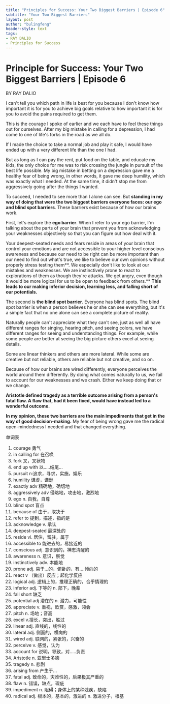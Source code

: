 ```yaml
---
title: "Principles for Success: Your Two Biggest Barriers | Episode 6"
subtitle: "Your Two Biggest Barriers"
layout: post
author: "bulingfeng"
header-style: text
tags:
- RAY DALIO
- Principles for Success
---
```


# Principle for Success: Your Two Biggest Barriers | Episode 6

BY RAY DALIO

I can't tell you which path in life is best for you because I don't know how important it is for you to achieve big goals relative to how important it is for you to avoid the pains required to get them.

This is the courage I spoke of earlier and we each have to feel these things out for ourselves. After my big mistake in calling for a depression, I had come to one of life's forks in the road as we all do.

If I made the choice to take a normal job and play it safe, I would have ended up with a very different life than the one I had.

But as long as I can pay the rent, put food on the table, and educate my kids, the only choice for me was to risk crossing the jungle in pursuit of the best life possible. My big mistake in betting on a depression gave me a healthy fear of being wrong, in other words, it gave me deep humility, which was exactly what I needed. At the same time, it didn't stop me from aggressively going after the things I wanted.

To succeed, I needed to see more than I alone can see. But **standing in my way of doing that were the two biggest barriers everyone faces: our ego and blind spot barriers**. These barriers exist because of how our brains work.

First, let's explore the **ego barrier**. When I refer to your ego barrier, I'm talking about the parts of your brain that prevent you from acknowledging your weaknesses objectively so that you can figure out how deal with it. 

Your deepest-seated needs and fears reside in areas of your brain that control your emotions and are not accessible to your higher level conscious awareness and because our need to be right can be more important than our need to find out what's true, we like to believe our own opinions without properly stress testing them**. We especially don't like to look at our mistakes and weaknesses. We are instinctively prone to react to explorations of them as though they're attacks. We get angry, even though it would be more logical for us to be open to feedback from others.** **This leads to our making inferior decision, learning less, and falling short of our potentials.**

The second is **the blind spot barrier**. Everyone has blind spots. The blind spot barrier is when a person believes he or she can see everything, but it's a simple fact that no one alone can see a complete picture of reality.

Naturally people can't appreciate what they can't see, just as well all have different ranges for singing, hearing pitch, and seeing colors, we have  different ranges for seeing and understanding things. For example, while some people are better at seeing the big picture others excel at seeing details.

Some are linear thinkers and others are more lateral. While some are creative but not reliable, others are reliable but not creative, and so on.

Because of how our brains are wired differently, everyone perceives the world around them differently. By doing what comes naturally to us, we fail to account for our weaknesses and we crash. Either we keep doing that or we change.

**Aristotle defined tragedy as a terrible outcome arising from a person's fatal flaw. A flaw that, had it been fixed, would have instead led to a wonderful outcome.**

**In my opinion, these two barriers are the main impediments that get in the way of good decision-making.** My fear of being wrong gave me the radical open-mindedness I needed and that changed everything.

 单词表

1. courage 勇气
2. in calling for 在召唤
3. fork 叉，叉状物
4. end up with 以.....结尾...
5. pursuit  n:追求，寻求，实施，娱乐
6. humility 谦虚，谦逊
7. exactly adv 精确地，确切地
8. aggressively adv 侵略地，攻击地，激烈地
9. ego n. 自我，自尊
10. blind spot 盲点
11. because of 由于，取决于
12. refer to 提到，描述，指的是
13. acknowledge v. 承认
14. deepest-seated 最深处的
15. reside vi. 居住，留驻，属于
16. accessible to 能进去的，易接近的
17. conscious adj. 意识到的，神志清醒的
18. awareness n. 意识，察觉
19. instinctively adv. 本能地
20. prone adj. 易于...的，俯卧的，有....倾向的
21. react v （做出）反应；起化学反应
22. logical adj. 逻辑上的，推理正确的，合乎情理的
23. inferior adj. 下等的  n. 部下，晚辈
24. fall short 缺乏
25. potential adj 潜在的  n. 潜力，可能性
26. appreciate v. 重视，欣赏，感激，领会
27. pitch n. 场地；音高
28. excel v.擅长，突出，胜过
29. linear adj. 直线的，线性的
30. lateral adj. 侧面的，横向的
31. wired adj. 联网的，紧张的，兴奋的
32. perceive v. 感觉，认为
33. account for 说明，导致，对.....负责
34. Aristotle n. 亚里士多德
35. tragedy  n. 悲剧
36. arising from 产生于...
37. fatal adj. 致命的，灾难性的，后果极其严重的
38. flaw n. 错误，缺点，瑕疵
39. impediment n. 阻碍；身体上的某种残疾，缺陷
40. radical adj. 根本的，基本的，激进的  n. 激进分子，根基
